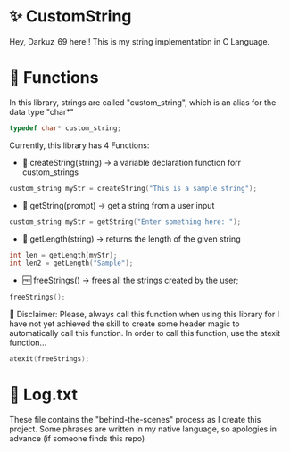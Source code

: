 # ✨ CustomString
Hey, Darkuz_69 here!! This is my string implementation in C Language.

# 🤖 Functions
In this library, strings are called "custom_string", which is an alias for the data type "char*"
~~~c
typedef char* custom_string;
~~~
Currently, this library has 4 Functions:
- 🔨 createString(string) -> a variable declaration function forr custom_strings
~~~c
custom_string myStr = createString("This is a sample string");
~~~
- 🫴 getString(prompt) -> get a string from a user input
~~~c
custom_string myStr = getString("Enter something here: ");
~~~
- 🚚 getLength(string) -> returns the length of the given string
~~~c
int len = getLength(myStr);
int len2 = getLength("Sample");
~~~
- 🆓 freeStrings() -> frees all the strings created by the user;
~~~c
freeStrings();
~~~
📌 Disclaimer: Please, always call this function when using this library for I have not yet achieved the skill to create some header magic to automatically call this function. In order to call this function, use the atexit function...
~~~c
atexit(freeStrings);
~~~

# 📜 Log.txt
These file contains the "behind-the-scenes" process as I create this project. Some phrases are written in my native language, so apologies in advance (if someone finds this repo)
